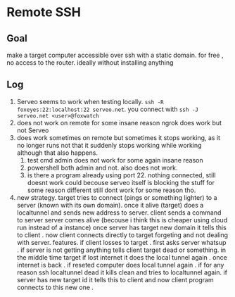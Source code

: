 # Remote SSH
## Goal
make a target computer accessible over ssh with a static domain. for free , no access to the router. ideally without installing anything
## Log
1. Serveo seems to work when testing locally. `ssh -R foxeyes:22:localhost:22 serveo.net`.  you connect with `ssh -J serveo.net <user>@foxwatch`
2. does not work on remote for some insane reason ngrok does work but not Serveo
3. does work sometimes on remote but sometimes it stops working, as it no longer runs not that it suddenly stops working while working although that also happens. 
	1. test cmd admin does not work for some again insane reason
	2. powershell both admin and not. also does not work. 
	3. is there a program already using port 22. nothing connected, still doesnt work 
	could becouse serveo itself is blocking the stuff for some reason different still dont work for some reason tho.
4.  new strategy. target tries to connect (pings or something lighter) to a server (known with its own domain). once it alive (target) does a localtunnel and sends new address to server. client sends a command to server server comes alive (becouse i think this is cheaper using cloud run instead of a instance) once server has target new domain it tells this to client . now client connects directly to target forgeting and not dealing with server. features. if client losses to target . first asks server whatsup . if server is not getting anything tells client target dead or something. in the middle time target if lost internet it does the local tunnel again . once internet is back . if reseted computer does local tunnel again . if for any reason ssh localtunnel dead it kills clean and tries to localtunnel again. if server has new target id it tells this to client and now client program connects to this new one .